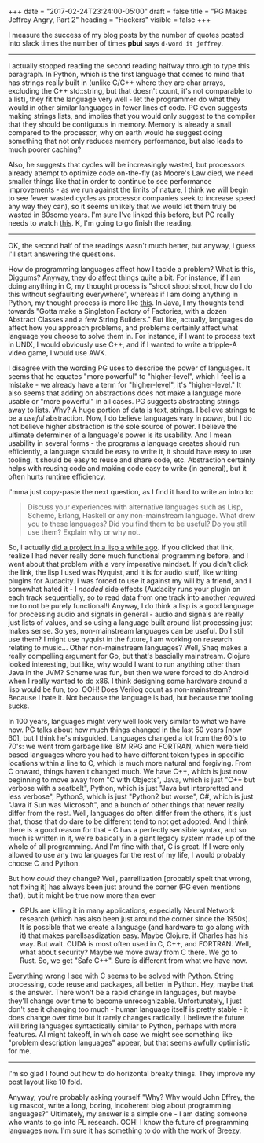 +++
date = "2017-02-24T23:24:00-05:00"
draft = false
title = "PG Makes Jeffrey Angry, Part 2"
heading = "Hackers"
visible = false
+++

I measure the success of my blog posts by the number of quotes
posted into slack times the number of times <b>pbui</b> says `d-word it jeffrey`.

---

I actually stopped reading the second reading halfway through to type this
paragraph. In Python, which is the first language that comes to mind
that has strings really built in (unlike C/C++ where they are char arrays, 
excluding the C++ std::string, but that doesn't count, it's not
comparable to a list), they fit the language very well - let the programmer
do what they would in other similar languages in fewer lines of code. 
PG even suggests making strings lists, and implies that you would only
suggest to the compiler that they should be contiguous in memory.
Memory is already a snail compared to the processor, why on earth would
he suggest doing something that not only reduces memory performance, but
also leads to much poorer caching?

Also, he suggests that cycles will be increasingly wasted, but processors
already attempt to optimize code on-the-fly (as Moore's Law died, we
need smaller things like that in order to continue to see performance
improvements - as we run against the limits of nature, I think we will
begin to see fewer wasted cycles as processor companies seek to increase speed
any way they can), so it seems unlikely that we would let them truly be
wasted in 80some years.
I'm sure I've linked this before, but PG really needs to watch
[this](https://www.youtube.com/watch?v=JEpsKnWZrJ8).
K, I'm going to go finish the reading.

---

OK, the second half of the readings wasn't much better, but anyway, I
guess I'll start answering the questions.

How do programming languages affect how I tackle a problem? What is this,
Diggums? Anyway, they do affect things quite a bit. For instance, if I am
doing anything in C, my thought process is "shoot shoot shoot, how do I do this
without segfaulting everywhere", whereas if I am doing anything in Python,
my thought process is more like [this](lcatt.jpg). In Java, I my thoughts
tend towards "Gotta make a Singleton Factory of Factories, with a dozen
Abstract Classes and a few String Builders."
But like, actually, languages do affect how you approach problems, and
problems certainly affect what language you choose to solve them in.
For instance, if I want to process text in UNIX, I would obviously use
C++, and if I wanted to write a tripple-A video game, I would use AWK.

I disagree with the wording PG uses to describe the power of languages.
It seems that he equates "more powerful" to "higher-level", which I feel
is a mistake - we already have a term for "higher-level", it's "higher-level."
It also seems that adding on abstractions does not make a language more
usable or "more powerful" in all cases.
PG suggests abstracting strings away to lists.
Why? A huge portion of data is text, strings. I believe strings to be a
_useful_ abstraction. Now, I do believe languages vary in _power_, but I
do not believe higher abstraction is the sole source of power. I believe
the ultimate determiner of a language's power is its usability. And I mean
usability in several forms - the programs a language creates should run
efficiently, a language should be easy to write it, it should have easy
to use tooling, it should be easy to reuse and share code, etc.
Abstraction certainly helps with reusing code and making code easy to write
(in general), but it often hurts runtime efficiency.

I'mma just copy-paste the next question, as I find it hard to write an intro
to:

 > Discuss your experiences with alternative languages such as Lisp, Scheme,
 > Erlang, Haskell or any non-mainstream language. What drew you to these 
 > languages? Did you find them to be useful? Do you still use them? 
 > Explain why or why not.

So, I actually [did a project in a lisp a while ago](https://johnwesthoff.com/projects/firstaudacityplugin/).
If you clicked that link, realize I had never really done much functional
programming before, and I went about that problem with a very imperative
mindset. If you didn't click the link, the lisp I used was Nyquist, and it
is for audio stuff, like writing plugins for Audacity. I was forced to use
it against my will by a friend, and I somewhat hated it - I _needed_ side
effects (Audacity runs your plugin on each track sequentially, so to
read data from one track into another _required_ me to not be purely
functional!) Anyway, I do think a lisp is a good language for processing
audio and signals in general - audio and signals are really just lists of
values, and so using a language built around list processing just makes
sense. So yes, non-mainstream languages can be useful. 
Do I still use them? I might use nyquist in the future, I am working on
research relating to music... Other non-mainstream languages?
Well, Shaq makes a really compelling argument for Go, but that's bascially
mainstream. Clojure looked interesting, but like, why would I want to
run anything other than Java in the JVM? Scheme was fun, but then we
were forced to do Android when I really wanted to do x86. I think designing
some hardware around a lisp would be fun, too. 
OOH! Does Verilog count as non-mainstream? Because I hate it. Not because
the language is bad, but because the tooling sucks.

In 100 years, languages might very well look very similar to what we have now.
PG talks about how much things changed in the last 50 years [now 60], but
I think he's misguided. Languages changed a lot from the 60's to 70's: we went
from garbage like IBM RPG and FORTRAN, which were field based languages
where you had to have different token types in specific locations
within a line to C, which is much more natural and forgiving. 
From C onward, things haven't changed much. We have C++, which is just
now beginning to move away from "C with Objects", Java, which is just
"C++ but verbose with a seatbelt",
Python, which is just "Java but interpretted and less verbose", Python3, which
is just "Python2 but worse", C#, which is just "Java if Sun was Microsoft",
and a bunch of other things that never really differ from the rest.
Well, languages do often differ from the others, it's just that, those that
do dare to be different tend to not get adopted. And I think there is a
good reason for that - C has a perfectly sensible syntax, and so much
is written in it, we're basically in a giant legacy system made up
of the whole of all programming. And I'm fine with that, C is great.
If I were only allowed to use any two languages for the rest of my life,
I would probably choose C and Python.

But how _could_ they change? Well, parrellization [probably spelt that
wrong, not fixing it] has always been just around the corner (PG even mentions
that), but it might be true now more than ever
 - GPUs are killing it in many applications,
especially Neural Network research (which has also been just
around the corner since the 1950s). It is possible that we create a language
(and hardware to go along with it) that makes parellsasdization easy.
Maybe Clojure, if Charles has his way.
But wait. CUDA is most often used in C, C++, and FORTRAN. 
Well, what about security? Maybe we move away from C there. We go to Rust.
So, we get "Safe C++". Sure is different from what we have now.

Everything wrong I see with C seems to be solved with Python.
String processing, code reuse and packages, all better in Python.
Hey, maybe that is the answer. There won't be a rapid change in languages,
but maybe they'll change over time to become unrecognizable.
Unfortunately, I just don't see it changing too much - human language
itself is pretty stable - it does change over time but it rarely changes
radically. I believe the future will bring languages syntactically
similar to Python, perhaps with more features. AI might takeoff, in which
case we might see something like "problem description languages" appear,
but that seems awfully optimistic for me.

---
I'm so glad I found out how to do horizontal breaky things.
They improve my post layout like 10 fold.

Anyway, you're probably asking yourself "Why? Why would John Effrey, the lug
mascot, write a long, boring, incoherent blog about programming languages?"
Ultimately, my answer is a simple one - I am dating someone who wants to
go into PL research.
OOH! I know the future of programming languages now. I'm sure it has something
to do with the work of [Breezy](http://bashfulbytes.com/).
